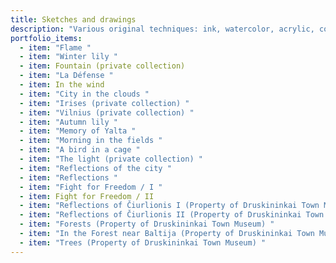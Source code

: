 ```yaml
---
title: Sketches and drawings
description: "Various original techniques: ink, watercolor, acrylic, collage"
portfolio_items:
  - item: "Flame "
  - item: "Winter lily "
  - item: Fountain (private collection)
  - item: "La Défense "
  - item: In the wind
  - item: "City ​​in the clouds "
  - item: "Irises (private collection) "
  - item: "Vilnius (private collection) "
  - item: "Autumn lily "
  - item: "Memory of Yalta "
  - item: "Morning in the fields "
  - item: "A bird in a cage "
  - item: "The light (private collection) "
  - item: "Reflections of the city "
  - item: "Reflections "
  - item: "Fight for Freedom / I "
  - item: Fight for Freedom / II
  - item: "Reflections of Čiurlionis I (Property of Druskininkai Town Museum) "
  - item: "Reflections of Čiurlionis II (Property of Druskininkai Town Museum) "
  - item: "Forests (Property of Druskininkai Town Museum) "
  - item: "In the Forest near Baltija (Property of Druskininkai Town Museum) "
  - item: "Trees (Property of Druskininkai Town Museum) "
---
```

